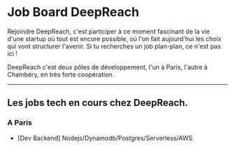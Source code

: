 # Job Board DeepReach

Rejoindre DeepReach, c'est participer à ce moment fascinant de la vie d'une startup où tout est encore possible, où l'on fait aujourd'hui les choix qui vont structurer l'avenir. Si tu recherches un job plan-plan, ce n'est pas ici !

DeepReach c'est deux pôles de développement, l'un à Paris, l'autre à Chambéry, en très forte coopération. 

---

## Les jobs tech en cours chez DeepReach. 

### A Paris
* [Dev Backend] Nodejs/Dynamodb/Postgres/Serverless/AWS
